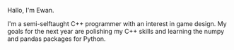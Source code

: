 Hallo, I'm Ewan.

I'm a semi-selftaught C++ programmer with an interest in game design.
My goals for the next year are polishing my C++ skills
and learning the numpy and pandas packages for Python.
